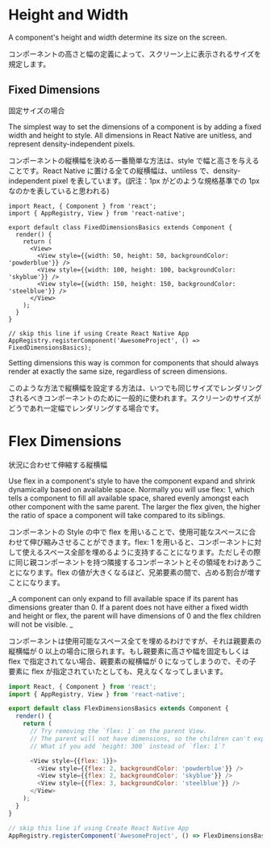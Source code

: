 # Height and Width

A component's height and width determine its size on the screen.

コンポーネントの高さと幅の定義によって、スクリーン上に表示されるサイズを規定します。

## Fixed Dimensions 

固定サイズの場合

The simplest way to set the dimensions of a component is by adding a fixed width and height to style. All dimensions in React Native are unitless, and represent density-independent pixels.

コンポーネントの縦横幅を決める一番簡単な方法は、style で幅と高さを与えることです。React Native に置ける全ての縦横幅は、untiless で、density-independent pixel を表しています。(訳注：1px がどのような規格基準での 1px なのかを表していると思われる)

```
import React, { Component } from 'react';
import { AppRegistry, View } from 'react-native';

export default class FixedDimensionsBasics extends Component {
  render() {
    return (
      <View>
        <View style={{width: 50, height: 50, backgroundColor: 'powderblue'}} />
        <View style={{width: 100, height: 100, backgroundColor: 'skyblue'}} />
        <View style={{width: 150, height: 150, backgroundColor: 'steelblue'}} />
      </View>
    );
  }
}

// skip this line if using Create React Native App
AppRegistry.registerComponent('AwesomeProject', () => FixedDimensionsBasics);
```

Setting dimensions this way is common for components that should always render at exactly the same size, regardless of screen dimensions.

このような方法で縦横幅を設定する方法は、いつでも同じサイズでレンダリングされるべきコンポーネントのために一般的に使われます。スクリーンのサイズがどうであれ一定幅でレンダリングする場合です。

# Flex Dimensions 

状況に合わせて伸縮する縦横幅

Use flex in a component's style to have the component expand and shrink dynamically based on available space. Normally you will use flex: 1, which tells a component to fill all available space, shared evenly amongst each other component with the same parent. The larger the flex given, the higher the ratio of space a component will take compared to its siblings.

コンポーネントの Style の中で flex を用いることで、使用可能なスペースに合わせて伸び縮みさせることができます。flex: 1 を用いると、コンポーネントに対して使えるスペース全部を埋めるように支持することになります。ただしその際に同じ親コンポーネントを持つ隣接するコンポーネントとその領域をわけあうことになります。flex の値が大きくなるほど、兄弟要素の間で、占める割合が増すことになります。


_A component can only expand to fill available space if its parent has dimensions greater than 0. If a parent does not have either a fixed width and height or flex, the parent will have dimensions of 0 and the flex children will not be visible.
_

コンポーネントは使用可能なスペース全てを埋めるわけですが、それは親要素の縦横幅が 0 以上の場合に限られます。もし親要素に高さや幅を固定もしくは flex で指定されてない場合、親要素の縦横幅が 0 になってしまうので、その子要素に flex が指定されていたとしても、見えなくなってしまいます。

```js
import React, { Component } from 'react';
import { AppRegistry, View } from 'react-native';

export default class FlexDimensionsBasics extends Component {
  render() {
    return (
      // Try removing the `flex: 1` on the parent View.
      // The parent will not have dimensions, so the children can't expand.
      // What if you add `height: 300` instead of `flex: 1`?

      <View style={{flex: 1}}>
        <View style={{flex: 2, backgroundColor: 'powderblue'}} />
        <View style={{flex: 2, backgroundColor: 'skyblue'}} />
        <View style={{flex: 3, backgroundColor: 'steelblue'}} />
      </View>
    );
  }
}

// skip this line if using Create React Native App
AppRegistry.registerComponent('AwesomeProject', () => FlexDimensionsBasics);
```

